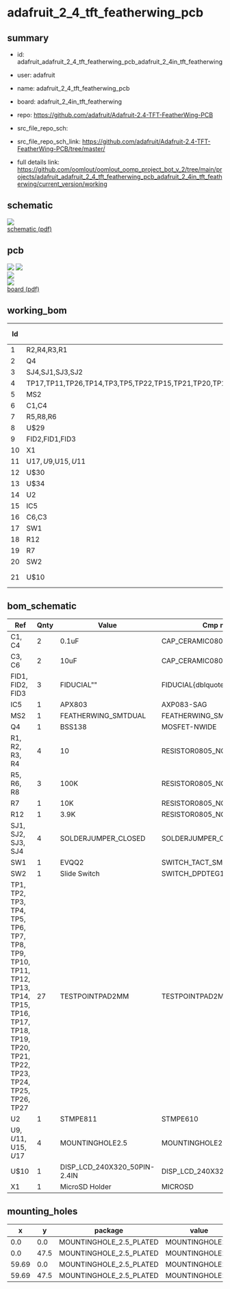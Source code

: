 # adafruit_2_4_tft_featherwing_pcb
 
## summary 
* id: adafruit_adafruit_2_4_tft_featherwing_pcb_adafruit_2_4in_tft_featherwing
* user: adafruit
* name: adafruit_2_4_tft_featherwing_pcb
* board: adafruit_2_4in_tft_featherwing
* repo: https://github.com/adafruit/Adafruit-2.4-TFT-FeatherWing-PCB



* src_file_repo_sch: 
* src_file_repo_sch_link: https://github.com/adafruit/Adafruit-2.4-TFT-FeatherWing-PCB/tree/master/
* full details link: https://github.com/oomlout/oomlout_oomp_project_bot_v_2/tree/main/projects/adafruit_adafruit_2_4_tft_featherwing_pcb_adafruit_2_4in_tft_featherwing/current_version/working  

## schematic  
![](working_schematic_600.png)  
[schematic (pdf)](working_schematic.pdf) 






















## pcb  
![](working_3d_600.png) 
![](working_3d_front_600.png)  
![](working_3d_back_600.png)  
![](working_600.png)  
[board (pdf)](working.pdf)  

## working_bom
| Id | Designator | Footprint | Quantity | Designation | Supplier and ref |  | None | 
| --- | --- | --- | --- | --- | --- | --- | --- | 
| 1 | R2,R4,R3,R1 | 0805-NO | 4 | 10 |  |  | [''] | 
| 2 | Q4 | SOT23-WIDE | 1 | BSS138 |  |  | [''] | 
| 3 | SJ4,SJ1,SJ3,SJ2 | SOLDERJUMPER_CLOSEDWIRE | 4 |  |  |  | [''] | 
| 4 | TP17,TP11,TP26,TP14,TP3,TP5,TP22,TP15,TP21,TP20,TP1,TP16,TP19,TP13,TP12,TP25,TP18,TP9,TP4,TP23,TP6,TP10,TP27,TP7,TP2,TP24,TP8 | TESTPOINT_PAD_2MM | 27 |  |  |  | [''] | 
| 5 | MS2 | FEATHERWING_SMT2 | 1 | FEATHERWING_SMTDUAL |  |  | [''] | 
| 6 | C1,C4 | 0805-NO | 2 | 0.1uF |  |  | [''] | 
| 7 | R5,R8,R6 | 0805-NO | 3 | 100K |  |  | [''] | 
| 8 | U$29 | FEATHERLOGO_MED | 1 |  |  |  | [''] | 
| 9 | FID2,FID1,FID3 | FIDUCIAL_1MM | 3 | FIDUCIAL" |  |  | [''] | 
| 10 | X1 | MICROSD | 1 | MicroSD Holder |  |  | [''] | 
| 11 | U$17,U$9,U$15,U$11 | MOUNTINGHOLE_2.5_PLATED | 4 | MOUNTINGHOLE2.5 |  |  | [''] | 
| 12 | U$30 | ADAFRUIT_5MM | 1 |  |  |  | [''] | 
| 13 | U$34 | PCBFEAT-REV-040 | 1 |  |  |  | [''] | 
| 14 | U2 | QFN16_3MM | 1 | STMPE811 |  |  | [''] | 
| 15 | IC5 | SOT23 | 1 | APX803 |  |  | [''] | 
| 16 | C6,C3 | 0805-NO | 2 | 10uF |  |  | [''] | 
| 17 | SW1 | EVQ-Q2_SMALLER | 1 | EVQQ2 |  |  | [''] | 
| 18 | R12 | 0805-NO | 1 | 3.9K |  |  | [''] | 
| 19 | R7 | 0805-NO | 1 | 10K |  |  | [''] | 
| 20 | SW2 | EG1390 | 1 | Slide Switch |  |  | [''] | 
| 21 | U$10 | TFT_2.4IN_240X320_50PIN | 1 | DISP_LCD_240X320_50PIN-2.4IN |  |  | [''] | 


## bom_schematic
| Ref | Qnty | Value | Cmp name | Footprint | Description | Vendor | DNP | 
| --- | --- | --- | --- | --- | --- | --- | --- | 
| C1, C4 | 2 | 0.1uF | CAP_CERAMIC0805-NOOUTLINE | working:0805-NO |  |  |  | 
| C3, C6 | 2 | 10uF | CAP_CERAMIC0805-NOOUTLINE | working:0805-NO |  |  |  | 
| FID1, FID2, FID3 | 3 | FIDUCIAL"" | FIDUCIAL{dblquote}{dblquote} | working:FIDUCIAL_1MM |  |  |  | 
| IC5 | 1 | APX803 | AXP083-SAG | working:SOT23 |  |  |  | 
| MS2 | 1 | FEATHERWING_SMTDUAL | FEATHERWING_SMTDUAL | working:FEATHERWING_SMT2 |  |  |  | 
| Q4 | 1 | BSS138 | MOSFET-NWIDE | working:SOT23-WIDE |  |  |  | 
| R1, R2, R3, R4 | 4 | 10 | RESISTOR0805_NOOUTLINE | working:0805-NO |  |  |  | 
| R5, R6, R8 | 3 | 100K | RESISTOR0805_NOOUTLINE | working:0805-NO |  |  |  | 
| R7 | 1 | 10K | RESISTOR0805_NOOUTLINE | working:0805-NO |  |  |  | 
| R12 | 1 | 3.9K | RESISTOR0805_NOOUTLINE | working:0805-NO |  |  |  | 
| SJ1, SJ2, SJ3, SJ4 | 4 | SOLDERJUMPER_CLOSED | SOLDERJUMPER_CLOSED | working:SOLDERJUMPER_CLOSEDWIRE |  |  |  | 
| SW1 | 1 | EVQQ2 | SWITCH_TACT_SMT_EVQQ2_SMALL | working:EVQ-Q2_SMALLER |  |  |  | 
| SW2 | 1 | Slide Switch | SWITCH_DPDTEG1390 | working:EG1390 |  |  |  | 
| TP1, TP2, TP3, TP4, TP5, TP6, TP7, TP8, TP9, TP10, TP11, TP12, TP13, TP14, TP15, TP16, TP17, TP18, TP19, TP20, TP21, TP22, TP23, TP24, TP25, TP26, TP27 | 27 | TESTPOINTPAD2MM | TESTPOINTPAD2MM | working:TESTPOINT_PAD_2MM |  |  |  | 
| U2 | 1 | STMPE811 | STMPE610 | working:QFN16_3MM |  |  |  | 
| U$9, U$11, U$15, U$17 | 4 | MOUNTINGHOLE2.5 | MOUNTINGHOLE2.5 | working:MOUNTINGHOLE_2.5_PLATED |  |  |  | 
| U$10 | 1 | DISP_LCD_240X320_50PIN-2.4IN | DISP_LCD_240X320_50PIN-2.4IN | working:TFT_2.4IN_240X320_50PIN |  |  |  | 
| X1 | 1 | MicroSD Holder | MICROSD | working:MICROSD |  |  |  | 


## mounting_holes
| x | y | package | value | ref | size | 
| --- | --- | --- | --- | --- | --- | 
| 0.0 | 0.0 | MOUNTINGHOLE_2.5_PLATED | MOUNTINGHOLE2.5 | U$9 | m3 | 
| 0.0 | 47.5 | MOUNTINGHOLE_2.5_PLATED | MOUNTINGHOLE2.5 | U$11 | m3 | 
| 59.69 | 0.0 | MOUNTINGHOLE_2.5_PLATED | MOUNTINGHOLE2.5 | U$15 | m3 | 
| 59.69 | 47.5 | MOUNTINGHOLE_2.5_PLATED | MOUNTINGHOLE2.5 | U$17 | m3 | 


